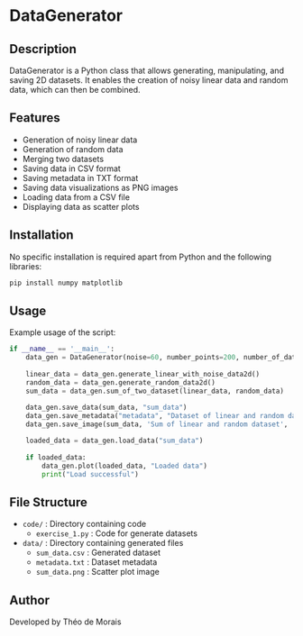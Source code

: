 # DataGenerator

## Description
DataGenerator is a Python class that allows generating, manipulating, and saving 2D datasets. It enables the creation of noisy linear data and random data, which can then be combined.

## Features
- Generation of noisy linear data
- Generation of random data
- Merging two datasets
- Saving data in CSV format
- Saving metadata in TXT format
- Saving data visualizations as PNG images
- Loading data from a CSV file
- Displaying data as scatter plots

## Installation
No specific installation is required apart from Python and the following libraries:

```bash
pip install numpy matplotlib
```

## Usage
Example usage of the script:

```python
if __name__ == '__main__':
    data_gen = DataGenerator(noise=60, number_points=200, number_of_datasets=3)
    
    linear_data = data_gen.generate_linear_with_noise_data2d()
    random_data = data_gen.generate_random_data2d()
    sum_data = data_gen.sum_of_two_dataset(linear_data, random_data)
    
    data_gen.save_data(sum_data, "sum_data")
    data_gen.save_metadata("metadata", "Dataset of linear and random data")
    data_gen.save_image(sum_data, 'Sum of linear and random dataset', 'sum_data')

    loaded_data = data_gen.load_data("sum_data")
    
    if loaded_data:
        data_gen.plot(loaded_data, "Loaded data")
        print("Load successful")
```

## File Structure
- `code/` : Directory containing code
  - `exercise_1.py` : Code for generate datasets
- `data/` : Directory containing generated files
  - `sum_data.csv` : Generated dataset
  - `metadata.txt` : Dataset metadata
  - `sum_data.png` : Scatter plot image

## Author
Developed by Théo de Morais


